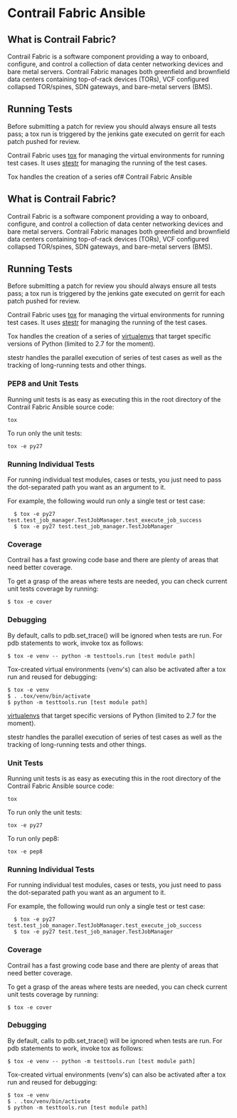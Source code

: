 # Contrail Fabric Ansible

## What is Contrail Fabric?

Contrail Fabric is a software component providing a way to onboard, configure,
and control a collection of data center networking devices and bare metal
servers. Contrail Fabric manages both greenfield and brownfield data centers
containing top-of-rack devices (TORs), VCF configured collapsed TOR/spines,
SDN gateways, and bare-metal servers (BMS).

## Running Tests

Before submitting a patch for review you should always ensure all tests pass; a
tox run is triggered by the jenkins gate executed on gerrit for each patch
pushed for review.

Contrail Fabric uses [tox](http://tox.readthedocs.org/en/latest/) 
for managing the virtual environments for running test cases. It uses
[stestr](https://stestr.readthedocs.io/en/latest/index.html) for managing the
running of the test cases.

Tox handles the creation of a series of# Contrail Fabric Ansible

## What is Contrail Fabric?

Contrail Fabric is a software component providing a way to onboard, configure,
and control a collection of data center networking devices and bare metal
servers. Contrail Fabric manages both greenfield and brownfield data centers
containing top-of-rack devices (TORs), VCF configured collapsed TOR/spines,
SDN gateways, and bare-metal servers (BMS).

## Running Tests

Before submitting a patch for review you should always ensure all tests pass; a
tox run is triggered by the jenkins gate executed on gerrit for each patch
pushed for review.

Contrail Fabric uses [tox](http://tox.readthedocs.org/en/latest/) 
for managing the virtual environments for running test cases. It uses
[stestr](https://stestr.readthedocs.io/en/latest/index.html) for managing the
running of the test cases.

Tox handles the creation of a series of
[virtualenvs](https://pypi.python.org/pypi/virtualenv) that target specific
versions of Python (limited to 2.7 for the moment).

stestr handles the parallel execution of series of test cases as well as
the tracking of long-running tests and other things.

### PEP8 and Unit Tests

Running unit tests is as easy as executing this in the root directory
of the Contrail Fabric Ansible source code:

    tox

To run only the unit tests:

    tox -e py27

### Running Individual Tests

For running individual test modules, cases or tests, you just need to pass
the dot-separated path you want as an argument to it.

For example, the following would run only a single test or test case:

      $ tox -e py27 test.test_job_manager.TestJobManager.test_execute_job_success
      $ tox -e py27 test.test_job_manager.TestJobManager

### Coverage

Contrail has a fast growing code base and there are plenty of areas that need
better coverage.

To get a grasp of the areas where tests are needed, you can check current unit
tests coverage by running:

    $ tox -e cover

### Debugging

By default, calls to pdb.set_trace() will be ignored when tests are run. For
pdb statements to work, invoke tox as follows:

    $ tox -e venv -- python -m testtools.run [test module path]

Tox-created virtual environments (venv's) can also be activated after a tox run
and reused for debugging:

    $ tox -e venv
    $ . .tox/venv/bin/activate
    $ python -m testtools.run [test module path]

[virtualenvs](https://pypi.python.org/pypi/virtualenv) that target specific
versions of Python (limited to 2.7 for the moment).

stestr handles the parallel execution of series of test cases as well as
the tracking of long-running tests and other things.

### Unit Tests

Running unit tests is as easy as executing this in the root directory
of the Contrail Fabric Ansible source code:

    tox

To run only the unit tests:

    tox -e py27

To run only pep8:

    tox -e pep8

### Running Individual Tests

For running individual test modules, cases or tests, you just need to pass
the dot-separated path you want as an argument to it.

For example, the following would run only a single test or test case:

      $ tox -e py27 test.test_job_manager.TestJobManager.test_execute_job_success
      $ tox -e py27 test.test_job_manager.TestJobManager

### Coverage

Contrail has a fast growing code base and there are plenty of areas that need
better coverage.

To get a grasp of the areas where tests are needed, you can check current unit
tests coverage by running:

    $ tox -e cover

### Debugging

By default, calls to pdb.set_trace() will be ignored when tests are run. For
pdb statements to work, invoke tox as follows:

    $ tox -e venv -- python -m testtools.run [test module path]

Tox-created virtual environments (venv's) can also be activated after a tox run
and reused for debugging:

    $ tox -e venv
    $ . .tox/venv/bin/activate
    $ python -m testtools.run [test module path]

